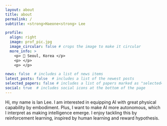 ```yaml
---
layout: about
title: about
permalink: /
subtitle: <strong>Haeone<strong> Lee

profile:
  align: right
  image: prof_pic.jpg
  image_circular: false # crops the image to make it circular
  more_info: >
    <p> 📍 Seoul, Korea </p>
    <p> </p>
    <p> </p>

news: false  # includes a list of news items
latest_posts: false  # includes a list of the newest posts
selected_papers: false # includes a list of papers marked as "selected={true}"
social: true  # includes social icons at the bottom of the page
---
```


Hi, my name is Ian Lee. I am interested in equipping AI with great physical capability by embodiment. Plus, I want to make AI more autonomous, which I interpret as making intelligence emerge. I enjoy tackling this by reinforcement learning, inspired by human learning and reward hypothesis.
